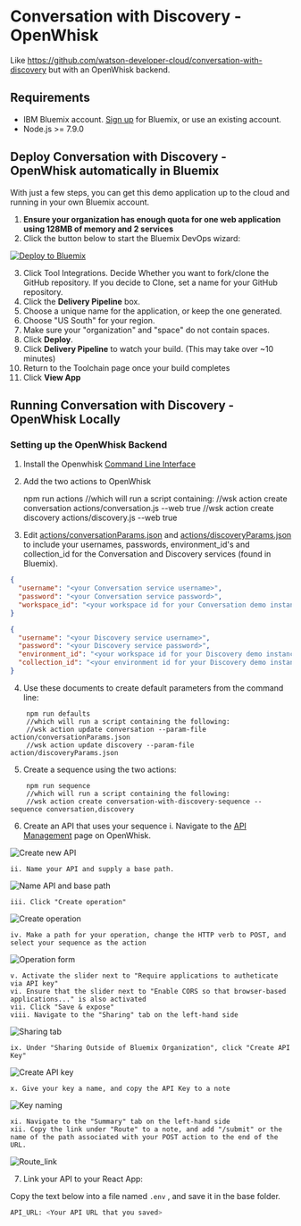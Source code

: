 # Conversation with Discovery - OpenWhisk
Like https://github.com/watson-developer-cloud/conversation-with-discovery but with an OpenWhisk backend.

## Requirements
* IBM Bluemix account. <a href="https://console.bluemix.net/?cm_mmc=GitHubReadMe">Sign up</a> for Bluemix, or use an existing account.
* Node.js >= 7.9.0

## Deploy Conversation with Discovery - OpenWhisk automatically in Bluemix
With just a few steps, you can get this demo application up to the cloud and running in your own Bluemix account.
1. **Ensure your organization has enough quota for one web application using 128MB of memory and 2 services**
2. Click the button below to start the Bluemix DevOps wizard:

[![Deploy to Bluemix](https://bluemix.net/deploy/button.png)](https://bluemix.net/devops/setup/deploy?repository=https://github.com/chris-anchez/conversation-with-discovery-openwhisk)

3. Click Tool Integrations. Decide Whether you want to fork/clone the GitHub repository. If you decide to Clone, set a name for your GitHub repository.
4. Click the **Delivery Pipeline** box.
5. Choose a unique name for the application, or keep the one generated.
6. Choose "US South" for your region.
7. Make sure your "organization" and "space" do not contain spaces.
8. Click **Deploy**.
9. Click **Delivery Pipeline** to watch your build. (This may take over ~10 minutes)
10. Return to the Toolchain page once your build completes
11. Click **View App**

## Running Conversation with Discovery - OpenWhisk Locally

### Setting up the OpenWhisk Backend
1. Install the Openwhisk [Command Line Interface](https://console.bluemix.net/openwhisk/learn/cli)
2. Add the two actions to OpenWhisk
    
    npm run actions
    //which will run a script containing:
    //wsk action create conversation actions/conversation.js --web true
    //wsk action create discovery actions/discovery.js --web true

3. Edit [actions/conversationParams.json](actions/conversationParams.json) and [actions/discoveryParams.json](actions/discoveryParams.json) to include your usernames, passwords, environment_id's and collection_id for the Conversation and Discovery services (found in Bluemix).

```json
{
  "username": "<your Conversation service username>",
  "password": "<your Conversation service password>",
  "workspace_id": "<your workspace id for your Conversation demo instance>"
}
```

```json
{
  "username": "<your Discovery service username>",
  "password": "<your Discovery service password>",
  "environment_id": "<your workspace id for your Discovery demo instance>",
  "collection_id": "<your environment id for your Discovery demo instance>"
}
```

4. Use these documents to create default parameters from the command line:

```    
    npm run defaults
    //which will run a script containing the following:
    //wsk action update conversation --param-file action/conversationParams.json
    //wsk action update discovery --param-file action/discoveryParams.json
```

5. Create a sequence using the two actions:

```
    npm run sequence
    //which will run a script containing the following:
    //wsk action create conversation-with-discovery-sequence --sequence conversation,discovery
```
    
6. Create an API that uses your sequence
    i. Navigate to the [API Management](https://console.bluemix.net/openwhisk/apimanagement?env_id=ibm:yp:us-south) page on OpenWhisk.

![Create new API]( README_pictures/Create_API.png?raw=true )

    ii. Name your API and supply a base path.

![Name API and base path]( README_pictures/API_info.png?raw=true )

    iii. Click "Create operation"

![Create operation]( README_pictures/Create_operation.png?raw=true )

    iv. Make a path for your operation, change the HTTP verb to POST, and select your sequence as the action

![Operation form]( README_pictures/Create_Operation_Form.png?raw=true )

    v. Activate the slider next to "Require applications to autheticate via API key"
    vi. Ensure that the slider next to "Enable CORS so that browser-based applications..." is also activated
    vii. Click "Save & expose"
    viii. Navigate to the "Sharing" tab on the left-hand side

![Sharing tab]( README_pictures/Sharing_tab.png?raw=true )

    ix. Under "Sharing Outside of Bluemix Organization", click "Create API Key"

![Create API key]( README_pictures/Create_API_key.png?raw=true )

    x. Give your key a name, and copy the API Key to a note

![Key naming]( README_pictures/Key_naming.png?raw=true )

    xi. Navigate to the "Summary" tab on the left-hand side
    xii. Copy the link under "Route" to a note, and add "/submit" or the name of the path associated with your POST action to the end of the URL.

![Route_link]( README_pictures/Route_link.png?raw=true )

7. Link your API to your React App:

Copy the text below into a file named `.env` , and save it in the base folder.

```bash
API_URL: <Your API URL that you saved>
```
